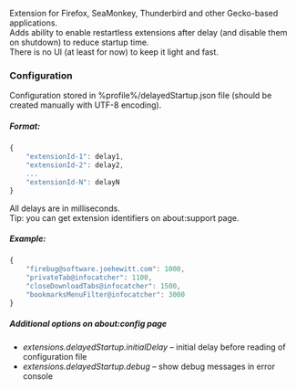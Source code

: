 Extension for Firefox, SeaMonkey, Thunderbird and other Gecko-based applications.
<br>Adds ability to enable restartless extensions after delay (and disable them on shutdown) to reduce startup time.
<br>There is no UI (at least for now) to keep it light and fast.

### Configuration
Configuration stored in %profile%/delayedStartup.json file (should be created manually with UTF-8 encoding).

##### Format:
```js
{
	"extensionId-1": delay1,
	"extensionId-2": delay2,
	...
	"extensionId-N": delayN
}
```
All delays are in milliseconds.
<br>Tip: you can get extension identifiers on about:support page.
##### Example:
```js
{
	"firebug@software.joehewitt.com": 1000,
	"privateTab@infocatcher": 1100,
	"closeDownloadTabs@infocatcher": 1500,
	"bookmarksMenuFilter@infocatcher": 3000
}
```
##### Additional options on about:config page
* <em>extensions.delayedStartup.initialDelay</em> – initial delay before reading of configuration file
* <em>extensions.delayedStartup.debug</em> – show debug messages in error console